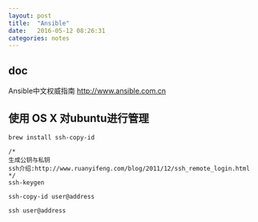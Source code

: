 ```yaml
---
layout: post
title:  "Ansible"
date:   2016-05-12 08:26:31
categories: notes
---
```



## doc 
Ansible中文权威指南 http://www.ansible.com.cn

## 使用 OS X 对ubuntu进行管理

```
brew install ssh-copy-id

/*
生成公钥与私钥
ssh介绍:http://www.ruanyifeng.com/blog/2011/12/ssh_remote_login.html
*/
ssh-keygen

ssh-copy-id user@address

ssh user@address
```



